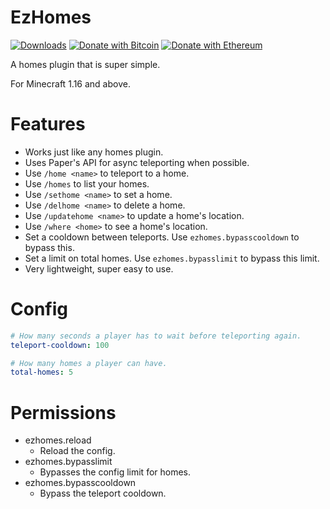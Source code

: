 # EzHomes
[![Downloads](https://img.shields.io/github/downloads/hyperdefined/EzHomes/total?logo=github)](https://github.com/hyperdefined/EzHomes/releases) [![Donate with Bitcoin](https://en.cryptobadges.io/badge/micro/1F29aNKQzci3ga5LDcHHawYzFPXvELTFoL)](https://en.cryptobadges.io/donate/1F29aNKQzci3ga5LDcHHawYzFPXvELTFoL) [![Donate with Ethereum](https://en.cryptobadges.io/badge/micro/0x0f58B66993a315dbCc102b4276298B5Ff8895F41)](https://en.cryptobadges.io/donate/0x0f58B66993a315dbCc102b4276298B5Ff8895F41)

A homes plugin that is super simple.

For Minecraft 1.16 and above.

# Features
- Works just like any homes plugin.
- Uses Paper's API for async teleporting when possible.
- Use `/home <name>` to teleport to a home.
- Use `/homes` to list your homes.
- Use `/sethome <name>` to set a home.
- Use `/delhome <name>` to delete a home.
- Use `/updatehome <name>` to update a home's location.
- Use `/where <home>` to see a home's location.
- Set a cooldown between teleports. Use `ezhomes.bypasscooldown` to bypass this.
- Set a limit on total homes. Use `ezhomes.bypasslimit` to bypass this limit.
- Very lightweight, super easy to use.

# Config
```yaml
# How many seconds a player has to wait before teleporting again.
teleport-cooldown: 100

# How many homes a player can have.
total-homes: 5
```

# Permissions
- ezhomes.reload
    - Reload the config.
- ezhomes.bypasslimit
    - Bypasses the config limit for homes.
- ezhomes.bypasscooldown
    - Bypass the teleport cooldown.
